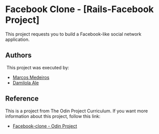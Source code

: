 # Facebook Clone - [Rails-Facebook Project]
This project requests you to build a Facebook-like social network application.

## Authors
​
This project was executed by:
​
- [Marcos Medeiros](https://www.linkedin.com/in/marcos-medeiros-6a079a18a/)
- [Damilola Ale](https://www.linkedin.com/in/damiecode/)

## Reference
This is a project from The Odin Project Curriculum. If you want more information about this project, follow this link:

- [Facebook-clone - Odin Project](https://www.theodinproject.com/courses/ruby-on-rails/lessons/final-project)
​